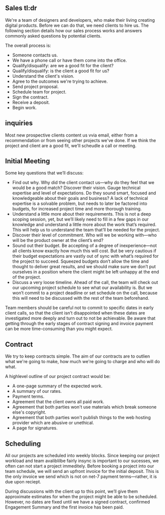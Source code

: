## Sales tl:dr

We're a team of designers and developers, who make their living creating digital products. Before we can do that, we need clients to hire us. The following section details how our sales process works and answers commonly asked questions by potential clients.

The overall process is:

- Someone contacts us.
- We have a phone call or have them come into the office.
- Qualify/disqualify: are we a good fit for the client?
- Qualify/disqualify: is the client a good fit for us?
- Understand the client's vision.
- Agree to the outcomes we're trying to achieve.
- Send project proposal.
- Schedule team for project.
- Sign the contract.
- Receive a deposit.
- Begin work.

## inquiries

Most new prospective clients content us vvia email, either from a recommendation or from seeing other projects we've done. If we think the project and client are a good fit, we'll scheudle a call or meeting.

## Initial Meeting

Some key questions that we’ll discuss:

- Find out why.
Why did the client contact us—why do they feel that we would be a good match?
Discover their vision. Gauge technical expertise and level of expectations. Do they sound smart, focused and knowledgeable about their goals and business? A lack of technical expertise is a solvable problem, but needs to later be factored into budgets, for increased project time and more thorough training.
- Understand a little more about their requirements.
This is not a deep scoping session, yet, but we’ll likely need to fill in a few gaps in our knowledge and understand a little more about the work that’s required. This will help us to understand the team that’ll be needed for the project.
- Discover their level of commitment.
Who will we be working with—who will be the product owner at the client’s end?
- Sound out their budget.
Be accepting of a degree of inexperience—not all clients know exactly how much this will cost. But be very cautious if their budget expectations are vastly out of sync with what’s required for the project to succeed. Squeezed budgets don’t allow the time and thought to deliver great results, and we should make sure we don’t put ourselves in a position where the client might be left unhappy at the end of the project.
- Discuss a very loose timeline.
Ahead of the call, the team will check out our upcoming project schedule to see what our availability is. But we won’t commit to a project deadline or set schedule on the call, because this will need to be discussed with the rest of the team beforehand.

Team members should be careful not to commit to specific dates in early client calls, so that the client isn’t disappointed when these dates are investigated more deeply and turn out to not be achievable. Be aware that getting through the early stages of contract signing and invoice payment can be more time-consuming than you might expect.

## Contract

We try to keep contracts simple. The aim of our contracts are to outlien what we're going to make, how much we're going to charge and who will do what.

A highlevel outline of our project contract would be:

- A one-page summary of the expected work.
- A summary of our rates.
- Payment terms.
- Agreement that the client owns all paid work.
- Agreement that both parties won't use materials which break someone else's copyright.
- Agreement that both parties won't publish things to the web hosting provider which are abusive or unethical.
- A page for signatures.

## Scheduling

All our projects are scheduled into weekly blocks. Since keeping our project workload and team avaliblilbe fairly insync is important to our sucesses, we often can not start a project immeditely. Before booking a project into our team schedule, we will send an upfront invoice for the initial deposit. This is the only invoice we send which is not on net-7 payment terms—rather, it is due upon reciept.

During discussions with the client up to this point, we’ll give them approximate estimates for when the project might be able to be scheduled. However, no dates are fixed until we have a signed contract, confirmed Engagement Summary and the first invoice has been paid.
